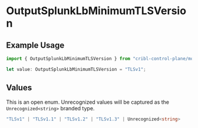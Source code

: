 # OutputSplunkLbMinimumTLSVersion

## Example Usage

```typescript
import { OutputSplunkLbMinimumTLSVersion } from "cribl-control-plane/models";

let value: OutputSplunkLbMinimumTLSVersion = "TLSv1";
```

## Values

This is an open enum. Unrecognized values will be captured as the `Unrecognized<string>` branded type.

```typescript
"TLSv1" | "TLSv1.1" | "TLSv1.2" | "TLSv1.3" | Unrecognized<string>
```